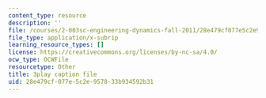 ```yaml
---
content_type: resource
description: ''
file: /courses/2-003sc-engineering-dynamics-fall-2011/28e479cf077e5c2e957833b934592b31_mB_rrEN_Ltc.vtt
file_type: application/x-subrip
learning_resource_types: []
license: https://creativecommons.org/licenses/by-nc-sa/4.0/
ocw_type: OCWFile
resourcetype: Other
title: 3play caption file
uid: 28e479cf-077e-5c2e-9578-33b934592b31
---
```

